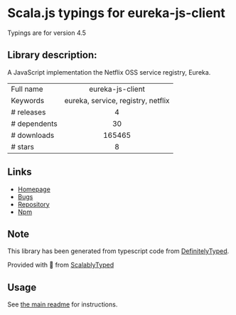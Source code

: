 
# Scala.js typings for eureka-js-client

Typings are for version 4.5

## Library description:
A JavaScript implementation the Netflix OSS service registry, Eureka.

|                    |                 |
| ------------------ | :-------------: |
| Full name          | eureka-js-client |
| Keywords           | eureka, service, registry, netflix |
| # releases         | 4 |
| # dependents       | 30 |
| # downloads        | 165465 |
| # stars            | 8 |

## Links
- [Homepage](https://github.com/jquatier/eureka-js-client)
- [Bugs](https://github.com/jquatier/eureka-js-client/issues)
- [Repository](https://github.com/jquatier/eureka-js-client)
- [Npm](https://www.npmjs.com/package/eureka-js-client)
    


## Note
This library has been generated from typescript code from [DefinitelyTyped](https://definitelytyped.org).

Provided with :purple_heart: from [ScalablyTyped](https://github.com/oyvindberg/ScalablyTyped)

## Usage
See [the main readme](../../readme.md) for instructions.


